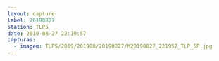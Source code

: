```yaml
---
layout: capture
label: 20190827
station: TLP5
date: 2019-08-27 22:19:57
capturas:
  - imagem: TLP5/2019/201908/20190827/M20190827_221957_TLP_5P.jpg
---
```

